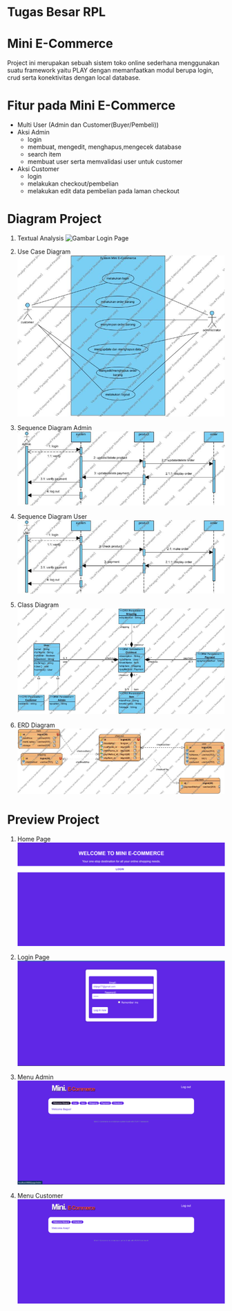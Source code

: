 # Tugas Besar RPL
# Mini E-Commerce
Project ini merupakan sebuah sistem toko online sederhana menggunakan suatu framework yaitu PLAY dengan memanfaatkan modul berupa login, crud serta konektivitas dengan local database.
# Fitur pada Mini E-Commerce
+ Multi User (Admin dan Customer(Buyer/Pembeli))
+ Aksi Admin
  - login
  - membuat, mengedit, menghapus,mengecek database
  - search item
  - membuat user serta memvalidasi user untuk customer 
+ Aksi Customer
  - login
  - melakukan checkout/pembelian
  - melakukan edit data pembelian pada laman checkout

# Diagram Project
1. Textual Analysis
![Gambar Login Page](https://github.com/alhailrose/Tugas_RPL_Mini-Commerce/blob/main/Diagram/Textual%20Analysis.jpg "Login Page")

2. Use Case Diagram
![Gambar Login Page](https://github.com/alhailrose/Tugas_RPL_Mini-Commerce/blob/main/Diagram/Use%20Case%20Diagram.jpg "Login Page")
   
3. Sequence Diagram Admin
![Gambar Menu Admin](https://github.com/alhailrose/Tugas_RPL_Mini-Commerce/blob/main/Diagram/Sequence%20Diagram%20Admin.jpg "Menu Admin")
   
4. Sequence Diagram User
![Gambar Menu Customer](https://github.com/alhailrose/Tugas_RPL_Mini-Commerce/blob/main/Diagram/Sequence%20Diagram%20User.jpg "Menu Customer")

4. Class Diagram
![Gambar Menu Customer](https://github.com/alhailrose/Tugas_RPL_Mini-Commerce/blob/main/Diagram/Class%20Diagram.jpg "Menu Customer")

4. ERD Diagram
![Gambar Menu Customer](https://github.com/alhailrose/Tugas_RPL_Mini-Commerce/blob/main/Diagram/Entity%20Relationship%20Diagram.jpg "Menu Customer")


# Preview Project
1. Home Page
![Gambar Homepage](https://github.com/alhailrose/Tugas_RPL_Mini-Commerce/blob/main/Homepage.png "Home Page")
   
2. Login Page
![Gambar Login Page](https://github.com/alhailrose/Tugas_RPL_Mini-Commerce/blob/main/Login%20Page.png "Login Page")
   
3. Menu Admin
![Gambar Menu Admin](https://github.com/alhailrose/Tugas_RPL_Mini-Commerce/blob/main/Menu%20Admin.png "Menu Admin")
   
4. Menu Customer
![Gambar Menu Customer](https://github.com/alhailrose/Tugas_RPL_Mini-Commerce/blob/main/Menu%20User.png "Menu Customer")
   
